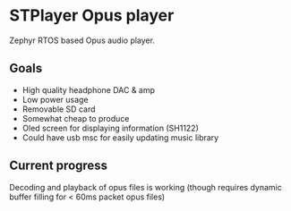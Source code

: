 # STPlayer Opus player
Zephyr RTOS based Opus audio player. 
## Goals
- High quality headphone DAC & amp 
- Low power usage
- Removable SD card
- Somewhat cheap to produce
- Oled screen for displaying information (SH1122)
- Could have usb msc for easily updating music library
## Current progress
Decoding and playback of opus files is working (though requires dynamic buffer filling for < 60ms packet opus files)
